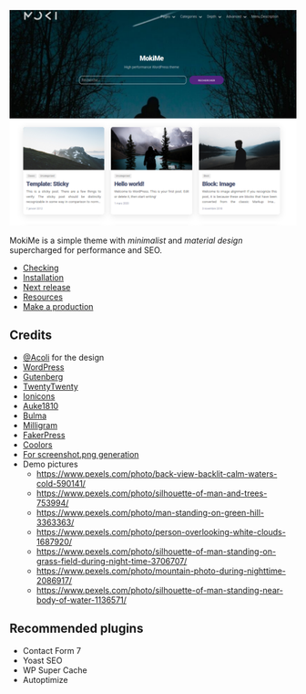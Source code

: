 ![MokiMe Screenshot](screenshot.png)

MokiMe is a simple theme with *minimalist* and *material design* supercharged for performance and SEO.

* [Checking](docs/checking.md)
* [Installation](docs/install.md)
* [Next release](docs/todo.md)
* [Resources](docs/resources.md)
* [Make a production](docs/production.md)

## Credits

* [@Acoli](https://acoli.fr/) for the design
* [WordPress](https://wordpress.org)
* [Gutenberg](https://fr.wordpress.org/gutenberg/)
* [TwentyTwenty](https://fr.wordpress.org/themes/twentytwenty/)
* [Ionicons](https://ionicons.com/)
* [Auke1810](https://gist.github.com/Auke1810/f2a4cf04f2c07c74a393a4b442f22267)
* [Bulma](https://bulma.io)
* [Milligram](https://milligram.io)
* [FakerPress](https://fr.wordpress.org/plugins/fakerpress/)
* [Coolors](https://coolors.co)
* [For screenshot.png generation](https://croppola.com/)
* Demo pictures
    * https://www.pexels.com/photo/back-view-backlit-calm-waters-cold-590141/
    * https://www.pexels.com/photo/silhouette-of-man-and-trees-753994/
    * https://www.pexels.com/photo/man-standing-on-green-hill-3363363/
    * https://www.pexels.com/photo/person-overlooking-white-clouds-1687920/
    * https://www.pexels.com/photo/silhouette-of-man-standing-on-grass-field-during-night-time-3706707/
    * https://www.pexels.com/photo/mountain-photo-during-nighttime-2086917/
    * https://www.pexels.com/photo/silhouette-of-man-standing-near-body-of-water-1136571/
    
## Recommended plugins

* Contact Form 7
* Yoast SEO
* WP Super Cache
* Autoptimize
